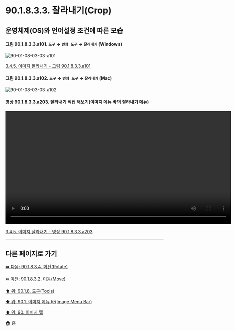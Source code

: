 # 90.1.8.3.3. 잘라내기(Crop)
## 운영체제(OS)와 언어설정 조건에 따른 모습

<a id="90-01-08-03-03-a101"></a>

#### 그림 90.1.8.3.3.a101. `도구` → `변형 도구` → `잘라내기` (Windows)
![90-01-08-03-03-a101](https://github.com/wonder13662/gimp/assets/15767104/df066931-8457-4197-befd-95356b2212cf)

[3.4.5. 이미지 잘라내기 - 그림 90.1.8.3.3.a101](./03-04-05-crop-an-image.md#90-01-08-03-03-a101)

<a id="90-01-08-03-03-a102"></a>

#### 그림 90.1.8.3.3.a102. `도구` → `변형 도구` → `잘라내기` (Mac)
![90-01-08-03-03-a102](https://github.com/wonder13662/gimp/assets/15767104/c4bae211-9f6b-44de-b199-adf1c0206c0d)

<a id="90-01-08-03-03-a203"></a>

#### 영상 90.1.8.3.3.a203. 잘라내기 직접 해보기(이미지 메뉴 바의 잘라내기 메뉴)
<video controls="controls" width="720" environment="MacOS:Sonoma 14.2.1 GIMP 2.10.36" src="https://github.com/wonder13662/gimp/assets/15767104/746c7197-2b70-4ae7-a9ef-134ea29961f5"></video>

[3.4.5. 이미지 잘라내기 - 영상 90.1.8.3.3.a203](./03-04-05-crop-an-image.md#90-01-08-03-03-a203)

***

## 다른 페이지로 가기

[➡️ 다음: 90.1.8.3.4. 회전(Rotate)](./90-01-08-03-04-rotate.md)

[⬅️ 이전: 90.1.8.3.2. 이동(Move)](./90-01-08-03-02-move.md)

[⬆️ 위: 90.1.8. 도구(Tools)](./90-01-08-00-tools.md)

[⬆️ 위: 90.1. 이미지 메뉴 바(Image Menu Bar)](./90-01-00-image-menu-bar.md)

[⬆️ 위: 90. 이미지 맵](./90-00-image-map.md)

[🏠 홈](./00-home.md)
